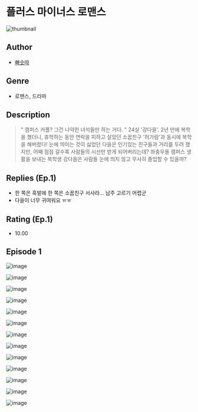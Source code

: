 # 플러스 마이너스 로맨스
![thumbnail](https://image-comic.pstatic.net/user_contents_data/challenge_comic/2023/05/23/366946/upload_7364284999068301106_480x623.jpeg)

## Author
- [빠슷따](https://comic.naver.com/artistTitle?id=366946)

## Genre
- 로맨스, 드라마

## Description
> " 캠퍼스 커플? 그건 나약한 녀석들만 하는 거다. " 24살 '강다을'. 2년 만에 복학을 했더니, 휴학하는 동안 연락을 피하고 살았던 소꿉친구 '허가람'과 동시에 복학을 해버렸다! 눈에 띄이는 것이 싫었던 다을은 인기있는 친구들과 거리를 두려 했지만, 어째 점점 갈수록 사람들의 시선만 받게 되어버리는데? 좌충우돌 캠퍼스 생활을 보내는 복학생 강다을은 사람들 눈에 띄지 않고 무사히 졸업할 수 있을까?

## Replies (Ep.1)
- 한 쪽은 흑발에 한 쪽은 소꿉친구 서사라... 남주 고르기 어렵군
- 다을이 너무 귀여워요 ㅠㅠ

## Rating (Ep.1)
- 10.00

## Episode 1
![image](https://image-comic.pstatic.net/user_contents_data/challenge_comic/2023/05/23/366946/upload_3617342894280828210.jpeg)

![image](https://image-comic.pstatic.net/user_contents_data/challenge_comic/2023/05/23/366946/upload_3559305387756957745.jpeg)

![image](https://image-comic.pstatic.net/user_contents_data/challenge_comic/2023/05/23/366946/upload_3906934456462946354.jpeg)

![image](https://image-comic.pstatic.net/user_contents_data/challenge_comic/2023/05/23/366946/upload_3472900043130352997.jpeg)

![image](https://image-comic.pstatic.net/user_contents_data/challenge_comic/2023/05/23/366946/upload_7077184932952749873.jpeg)

![image](https://image-comic.pstatic.net/user_contents_data/challenge_comic/2023/05/23/366946/upload_4050198644063888486.jpeg)

![image](https://image-comic.pstatic.net/user_contents_data/challenge_comic/2023/05/23/366946/upload_3558750121446815333.jpeg)

![image](https://image-comic.pstatic.net/user_contents_data/challenge_comic/2023/05/23/366946/upload_3472893664368538421.jpeg)

![image](https://image-comic.pstatic.net/user_contents_data/challenge_comic/2023/05/23/366946/upload_3618471215710299746.jpeg)

![image](https://image-comic.pstatic.net/user_contents_data/challenge_comic/2023/05/23/366946/upload_3546692704382760291.jpeg)

![image](https://image-comic.pstatic.net/user_contents_data/challenge_comic/2023/05/23/366946/upload_7147828567986156641.jpeg)

![image](https://image-comic.pstatic.net/user_contents_data/challenge_comic/2023/05/23/366946/upload_3834592317301666404.jpeg)

![image](https://image-comic.pstatic.net/user_contents_data/challenge_comic/2023/05/23/366946/upload_3630803325326484272.jpeg)
